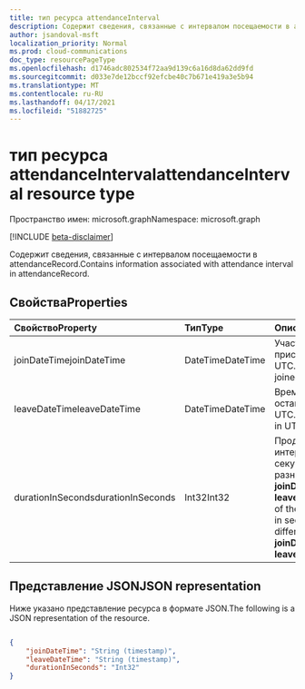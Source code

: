 ```yaml
---
title: тип ресурса attendanceInterval
description: Содержит сведения, связанные с интервалом посещаемости в attendanceRecord.
author: jsandoval-msft
localization_priority: Normal
ms.prod: cloud-communications
doc_type: resourcePageType
ms.openlocfilehash: d1746adc802534f72aa9d139c6a16d8da62dd9fd
ms.sourcegitcommit: d033e7de12bccf92efcbe40c7b671e419a3e5b94
ms.translationtype: MT
ms.contentlocale: ru-RU
ms.lasthandoff: 04/17/2021
ms.locfileid: "51882725"
---
```

# <a name="attendanceinterval-resource-type"></a><span data-ttu-id="d3db7-103">тип ресурса attendanceInterval</span><span class="sxs-lookup"><span data-stu-id="d3db7-103">attendanceInterval resource type</span></span>

<span data-ttu-id="d3db7-104">Пространство имен: microsoft.graph</span><span class="sxs-lookup"><span data-stu-id="d3db7-104">Namespace: microsoft.graph</span></span>

[!INCLUDE [beta-disclaimer](../../includes/beta-disclaimer.md)]

<span data-ttu-id="d3db7-105">Содержит сведения, связанные с интервалом посещаемости в attendanceRecord.</span><span class="sxs-lookup"><span data-stu-id="d3db7-105">Contains information associated with attendance interval in attendanceRecord.</span></span>

## <a name="properties"></a><span data-ttu-id="d3db7-106">Свойства</span><span class="sxs-lookup"><span data-stu-id="d3db7-106">Properties</span></span>

| <span data-ttu-id="d3db7-107">Свойство</span><span class="sxs-lookup"><span data-stu-id="d3db7-107">Property</span></span>            | <span data-ttu-id="d3db7-108">Тип</span><span class="sxs-lookup"><span data-stu-id="d3db7-108">Type</span></span>    | <span data-ttu-id="d3db7-109">Описание</span><span class="sxs-lookup"><span data-stu-id="d3db7-109">Description</span></span>|
|:--------------------|:--------|:-----------|
| <span data-ttu-id="d3db7-110">joinDateTime</span><span class="sxs-lookup"><span data-stu-id="d3db7-110">joinDateTime</span></span> | <span data-ttu-id="d3db7-111">DateTime</span><span class="sxs-lookup"><span data-stu-id="d3db7-111">DateTime</span></span> | <span data-ttu-id="d3db7-112">Участник time присоединился к UTC.</span><span class="sxs-lookup"><span data-stu-id="d3db7-112">Time attendee joined in UTC.</span></span> |
| <span data-ttu-id="d3db7-113">leaveDateTime</span><span class="sxs-lookup"><span data-stu-id="d3db7-113">leaveDateTime</span></span> | <span data-ttu-id="d3db7-114">DateTime</span><span class="sxs-lookup"><span data-stu-id="d3db7-114">DateTime</span></span> | <span data-ttu-id="d3db7-115">Время участника, оставленного в UTC.</span><span class="sxs-lookup"><span data-stu-id="d3db7-115">Time attendee left in UTC.</span></span> |
| <span data-ttu-id="d3db7-116">durationInSeconds</span><span class="sxs-lookup"><span data-stu-id="d3db7-116">durationInSeconds</span></span> | <span data-ttu-id="d3db7-117">Int32</span><span class="sxs-lookup"><span data-stu-id="d3db7-117">Int32</span></span> | <span data-ttu-id="d3db7-118">Продолжительность интервала собрания в секундах; то есть разница между **joinDateTime** и **leaveDateTime.**</span><span class="sxs-lookup"><span data-stu-id="d3db7-118">Duration of the meeting interval in seconds; that is, the difference between **joinDateTime** and **leaveDateTime**.</span></span> |

## <a name="json-representation"></a><span data-ttu-id="d3db7-119">Представление JSON</span><span class="sxs-lookup"><span data-stu-id="d3db7-119">JSON representation</span></span>

<span data-ttu-id="d3db7-120">Ниже указано представление ресурса в формате JSON.</span><span class="sxs-lookup"><span data-stu-id="d3db7-120">The following is a JSON representation of the resource.</span></span>

<!-- {
  "blockType": "resource",
  "optionalProperties": [

  ],
  "@odata.type": "microsoft.graph.attendanceInterval"
}-->

```json

{
    "joinDateTime": "String (timestamp)",
    "leaveDateTime": "String (timestamp)",
    "durationInSeconds": "Int32"
}
    
```
